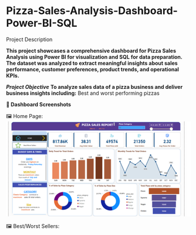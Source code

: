 # Pizza-Sales-Analysis-Dashboard-Power-BI-SQL
Project Description

**This project showcases a comprehensive dashboard for Pizza Sales Analysis using Power BI for visualization and SQL for data preparation. The dataset was analyzed to extract meaningful insights about sales performance, customer preferences, product trends, and operational KPIs.**

***Project Objective***
**To analyze sales data of a pizza business and deliver business insights including:**
Best and worst performing pizzas


**📸 Dashboard Screenshots**

🖼 Home Page:
![image alt](https://github.com/Praveens2912/Pizza-Sales-Analysis-Dashboard-Power-BI-SQL/blob/4102dfe5017b6a07aea5f7a07b7c53e2832bb246/Screenshot%202025-06-06%20191141.png)

🖼 Best/Worst Sellers:
